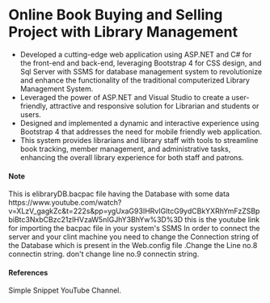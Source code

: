 <h1>Online Book Buying and Selling Project with Library Management</h1>
<ul><li>Developed a cutting-edge web application using ASP.NET and C# for the front-end and back-end, leveraging Bootstrap 4 for CSS design, and Sql Server with SSMS for database management system to revolutionize and enhance the functionality of the traditional computerized Library Management System.</li>
<li>Leveraged the power of ASP.NET and Visual Studio to create a user-friendly, attractive and responsive solution for Librarian and students or users.</li>
<li>Designed and implemented a dynamic and interactive experience using Bootstrap 4 that addresses the need for mobile friendly web application. </li>
<li>This system provides librarians and library staff with tools to streamline book tracking, member management, and administrative tasks, enhancing the overall library experience for both staff and patrons.</li></ul>

<h4>Note</h4><span>This is elibraryDB.bacpac file having the Database with some data <href>https://www.youtube.com/watch?v=XLzV_gagkZc&t=222s&pp=ygUxaG93IHRvIGltcG9ydCBkYXRhYmFzZSBpbiBtc3NxbCBzc21zIHVzaW5nIGJhY3BhYw%3D%3D</href> this is the youtube link for importing the bacpac file in your system's SSMS </span>
<span>In order to connect the server and your clint machine you need to change the Connection string of the Database which is present in the Web.config file .Change the Line no.8 connectin string. don't change line no.9 connectin string.  </span>

<h4>References</h4>
<span>Simple Snippet YouTube Channel.</span>
